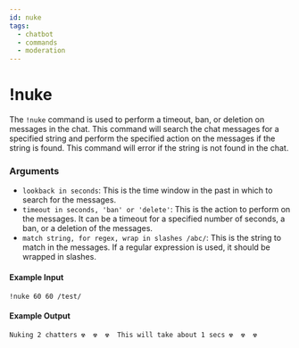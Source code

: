 ```yaml
---
id: nuke
tags:
  - chatbot
  - commands
  - moderation
---
```

# !nuke

The `!nuke` command is used to perform a timeout, ban, or deletion on messages in the chat. This command will search the chat messages for a specified string and perform the specified action on the messages if the string is found. This command will error if the string is not found in the chat.

### Arguments

- `lookback in seconds`: This is the time window in the past in which to search for the messages.
- `timeout in seconds, 'ban' or 'delete'`: This is the action to perform on the messages. It can be a timeout for a specified number of seconds, a ban, or a deletion of the messages.
- `match string, for regex, wrap in slashes /abc/`: This is the string to match in the messages. If a regular expression is used, it should be wrapped in slashes.

#### Example Input

```
!nuke 60 60 /test/
```

#### Example Output

```
Nuking 2 chatters ☢ ️ ☢ ️ ☢ ️ This will take about 1 secs ☢ ️ ☢ ️ ☢ ️
```
